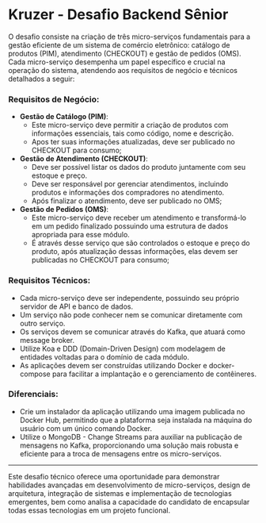 # **Kruzer - Desafio Backend Sênior**

O desafio consiste na criação de três micro-serviços fundamentais para a gestão eficiente de um sistema de comércio eletrônico: catálogo de produtos (PIM), atendimento (CHECKOUT) e gestão de pedidos (OMS). Cada micro-serviço desempenha um papel específico e crucial na operação do sistema, atendendo aos requisitos de negócio e técnicos detalhados a seguir:

### **Requisitos de Negócio:**

- **Gestão de Catálogo (PIM)**:
  - Este micro-serviço deve permitir a criação de produtos com informações essenciais, tais como código, nome e descrição.
  - Apos ter suas informações atualizadas, deve ser publicado no CHECKOUT para consumo;
- **Gestão de Atendimento (CHECKOUT)**:
  - Deve ser possível listar os dados do produto juntamente com seu estoque e preço. 
  - Deve ser responsável por gerenciar atendimentos, incluindo produtos e informações dos compradores no atendimento.
  - Após finalizar o atendimento, deve ser publicado no OMS;
- **Gestão de Pedidos (OMS)**:
  - Este micro-serviço deve receber um atendimento e transformá-lo em um pedido finalizado possuindo uma estrutura de dados apropriada para esse módulo.
  - É através desse serviço que são controlados o estoque e preço do produto, após atualização dessas informações, elas devem ser publicadas no CHECKOUT para consumo;

### **Requisitos Técnicos:**

- Cada micro-serviço deve ser independente, possuindo seu próprio servidor de API e banco de dados.
- Um serviço não pode conhecer nem se comunicar diretamente com outro serviço.
- Os serviços devem se comunicar através do Kafka, que atuará como message broker.
- Utilize Koa e DDD (Domain-Driven Design) com modelagem de entidades voltadas para o domínio de cada módulo.
- As aplicações devem ser construídas utilizando Docker e docker-compose para facilitar a implantação e o gerenciamento de contêineres.

### **Diferenciais:**

- Crie um instalador da aplicação utilizando uma imagem publicada no Docker Hub, permitindo que a plataforma seja instalada na máquina do usuário com um único comando Docker.
- Utilize o MongoDB - Change Streams para auxiliar na publicação de mensagens no Kafka, proporcionando uma solução mais robusta e eficiente para a troca de mensagens entre os micro-serviços.

---

Este desafio técnico oferece uma oportunidade para demonstrar habilidades avançadas em desenvolvimento de micro-serviços, design de arquitetura, integração de sistemas e implementação de tecnologias emergentes, bem como analisa a capacidade do candidato de encapsular todas essas tecnologias em um projeto funcional.
